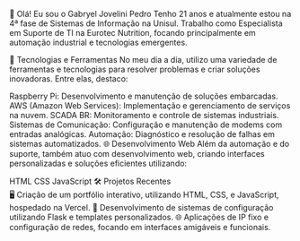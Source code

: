 👋 Olá! Eu sou o Gabryel Jovelini Pedro
Tenho 21 anos e atualmente estou na 4ª fase de Sistemas de Informação na Unisul. Trabalho como Especialista em Suporte de TI na Eurotec Nutrition, focando principalmente em automação industrial e tecnologias emergentes.

🚀 Tecnologias e Ferramentas
No meu dia a dia, utilizo uma variedade de ferramentas e tecnologias para resolver problemas e criar soluções inovadoras. Entre elas, destaco:

Raspberry Pi: Desenvolvimento e manutenção de soluções embarcadas.
AWS (Amazon Web Services): Implementação e gerenciamento de serviços na nuvem.
SCADA BR: Monitoramento e controle de sistemas industriais.
Sistemas de Comunicação: Configuração e manutenção de modems com entradas analógicas.
Automação: Diagnóstico e resolução de falhas em sistemas automatizados.
🌐 Desenvolvimento Web
Além da automação e do suporte, também atuo com desenvolvimento web, criando interfaces personalizadas e soluções eficientes utilizando:

HTML
CSS
JavaScript
🛠️ Projetos Recentes <br>
🖥️ Criação de um portfólio interativo, utilizando HTML, CSS, e JavaScript, hospedado na Vercel.
📱 Desenvolvimento de sistemas de configuração utilizando Flask e templates personalizados.
🌐 Aplicações de IP fixo e configuração de redes, focando em interfaces amigáveis e funcionais.
